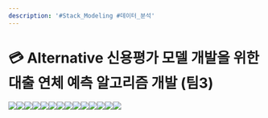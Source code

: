 ```yaml
---
description: '#Stack_Modeling #데이터_분석'
---
```


# 💳 Alternative 신용평가 모델 개발을 위한 대출 연체 예측 알고리즘 개발 (팀3)

![](<../../../../.gitbook/assets/Untitled (17).png>)![](<../../../../.gitbook/assets/Untitled 1 (16).png>)![](<../../../../.gitbook/assets/Untitled 2 (14).png>)![](<../../../../.gitbook/assets/Untitled 3 (16).png>)![](<../../../../.gitbook/assets/Untitled 4 (17).png>)![](<../../../../.gitbook/assets/Untitled 5 (18).png>)![](<../../../../.gitbook/assets/Untitled 6 (13).png>)![](<../../../../.gitbook/assets/Untitled 7 (16).png>)![](<../../../../.gitbook/assets/Untitled 8 (15).png>)![](<../../../../.gitbook/assets/Untitled 9 (15).png>)![](<../../../../.gitbook/assets/Untitled 10 (17).png>)![](<../../../../.gitbook/assets/Untitled 11 (13).png>)![](<../../../../.gitbook/assets/Untitled 12 (12).png>)![](<../../../../.gitbook/assets/Untitled 13 (12).png>)
